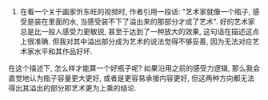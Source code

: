 1. 在看一个关于画家忻东旺的视频时, 作者引用一段话: "艺术家就像一个瓶子, 感受是装在里面的水, 当感受装不下了溢出来的那部分才成了艺术". 好的艺术家总是比一般人感受力更敏锐, 甚至于达到了一种放大的效果, 这句话在描述这点上很准确. 但我对其中溢出部分成为艺术的说法觉得不够妥善, 因为无法对应艺术家水平和其作品好坏. 

在这个描述下, 怎么样才能算一个好瓶子呢? 如果沿用之前的感受力逻辑, 那么我会直觉地认为瓶子容量更大更好, 或者是更容易承接内容更好, 但这两种方向都无法得出其溢出的部分即艺术更为上乘的结论. 